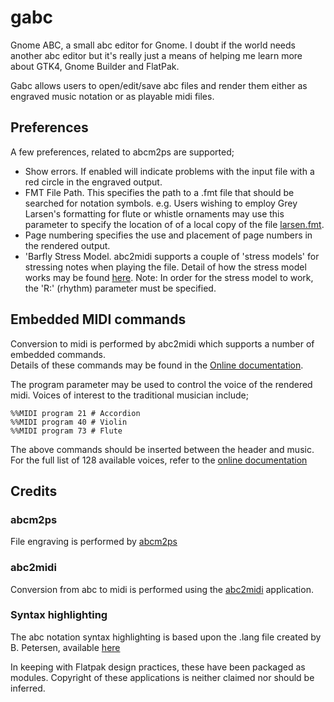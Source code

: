 # gabc

Gnome ABC, a small abc editor for Gnome.  I doubt if the world needs another 
abc editor but it's really just a means of helping me learn more 
about GTK4, Gnome Builder and FlatPak.

Gabc allows users to open/edit/save abc files and render them either
as engraved music notation or as playable midi files.

## Preferences

A few preferences, related to abcm2ps are supported;

- Show errors.  If enabled will indicate problems with the input file with
a red circle in the engraved output.
- FMT File Path. This specifies the path to a .fmt file that should be searched 
for notation symbols.  e.g. Users wishing to employ Grey Larsen's 
formatting for flute or whistle ornaments may use this parameter to specify the 
location of of a local copy of the file 
[larsen.fmt](https://github.com/jawatson/abc-larsen/blob/master/larsen.fmt).
- Page numbering specifies the use and placement of page numbers in the rendered output. 
- 'Barfly Stress Model. abc2midi supports a couple of 'stress models' for stressing  notes 
when playing the file.  Detail of how the stress model works may be found [here](https://abcmidi.sourceforge.io/#stressmodel).
Note: In order for the stress model to work, the 'R:' (rhythm) parameter must be specified.

## Embedded MIDI commands
Conversion to midi is performed by abc2midi which supports a number of embedded commands.  
Details of these commands may be found in the [Online documentation](https://abcmidi.sourceforge.io/#top).

The program parameter may be used to control the voice of the rendered midi.  Voices of interest to the traditional musician include;

    %%MIDI program 21 # Accordion
    %%MIDI program 40 # Violin
    %%MIDI program 73 # Flute

The above commands should be inserted between the header and music.  For the full list of 128 
available voices, refer to the [online documentation](https://abcmidi.sourceforge.io/#channels)



## Credits

### abcm2ps 
File engraving is performed by [abcm2ps](https://github.com/lewdlime/abcm2ps) 

### abc2midi
Conversion from abc to midi is performed using the 
[abc2midi](https://github.com/sshlien/abcmidi) application.

### Syntax highlighting
The abc notation syntax highlighting is based upon the .lang file created by
B. Petersen, available [here](https://github.com/r10s/gtksourceview-abc/blob/master/abc.lang)



In keeping with Flatpak design practices, these have been 
packaged as modules.  Copyright of these applications is neither claimed nor 
should be inferred.
 



